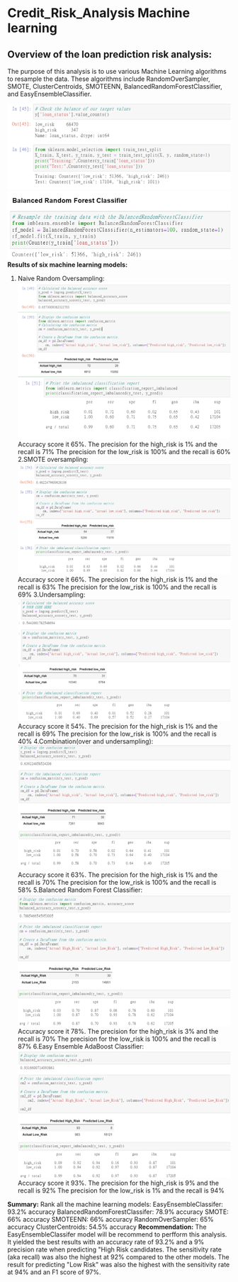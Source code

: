 # Credit_Risk_Analysis **Machine learning**
## Overview of the loan prediction risk analysis:

The purpose of this analysis is to use various Machine Learning algorithms to resample the data. These algorithms include RandomOverSampler, SMOTE, ClusterCentroids, SMOTEENN, BalancedRandomForestClassifier, and EasyEnsembleClassifier.

![This is an image](https://github.com/Sirius0531/Credit_Risk_Analysis/blob/main/resources/1_resample_counter.PNG)
![This is an image](https://github.com/Sirius0531/Credit_Risk_Analysis/blob/main/resources/7_balance_clissifier.PNG)
**Results of six machine learning models:**

1. Naive Random Oversampling: 
![This is an image](https://github.com/Sirius0531/Credit_Risk_Analysis/blob/main/resources/2_oversampleing%20ac%20score.PNG)
![This is an image](https://github.com/Sirius0531/Credit_Risk_Analysis/blob/main/resources/3_oversampling_report.PNG)
Accuracy score it 65%.
The precision for the high_risk is 1% and the recall is 71%
The precision for the low_risk is 100% and the recall is 60%
2.SMOTE oversampling:
![This is an image](https://github.com/Sirius0531/Credit_Risk_Analysis/blob/main/resources/4_smote_oversampling.PNG)
Accuracy score it 66%.
The precision for the high_risk is 1% and the recall is 63%
The precision for the low_risk is 100% and the recall is 69%
3.Undersampling:
![This is an image](https://github.com/Sirius0531/Credit_Risk_Analysis/blob/main/resources/5_undersampling_report.PNG)
Accuracy score it 54%.
The precision for the high_risk is 1% and the recall is 69%
The precision for the low_risk is 100% and the recall is 40%
4.Combination(over and undersampling):
![This is an image](https://github.com/Sirius0531/Credit_Risk_Analysis/blob/main/resources/6_combine%20sampling.PNG)
Accuracy score it 63%.
The precision for the high_risk is 1% and the recall is 70%
The precision for the low_risk is 100% and the recall is 58%
5.Balanced Random Forest Classifier:
![This is an image](https://github.com/Sirius0531/Credit_Risk_Analysis/blob/main/resources/8_balance%20samp.PNG)
Accuracy score it 78%.
The precision for the high_risk is 3% and the recall is 70%
The precision for the low_risk is 100% and the recall is 87%
6.Easy Ensemble AdaBoost Classifier:
![This is an image](https://github.com/Sirius0531/Credit_Risk_Analysis/blob/main/resources/9_easyensemble.PNG)
Accuracy score it 93%.
The precision for the high_risk is 9% and the recall is 92%
The precision for the low_risk is 1% and the recall is 94%

**Summary:**
Rank all the machine learning models:
EasyEnsembleClassifer: 93.2% accuracy 
BalancedRandomForestClassifer: 78.9% accuracy 
SMOTE: 66% accuracy 
SMOTEENN: 66% accuracy 
RandomOverSampler: 65% accuracy 
ClusterCentroids: 54.5% accuracy 
**Recommendation:**
The EasyEnsembleClassifer model will be recommend to perfform this analysis.
It yielded the best results with an accuracy rate of 93.2% and a 9% precision rate when predicting "High Risk candidates. The sensitivity rate (aka recall) was also the highest at 92% compared to the other models. The result for predicting "Low Risk" was also the highest with the sensitivity rate at 94% and an F1 score of 97%. 
